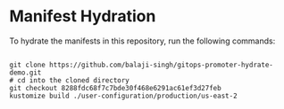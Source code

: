 
# Manifest Hydration

To hydrate the manifests in this repository, run the following commands:

```shell

git clone https://github.com/balaji-singh/gitops-promoter-hydrate-demo.git
# cd into the cloned directory
git checkout 8288fdc68f7c7bde30f468e6291ac61ef3d27feb
kustomize build ./user-configuration/production/us-east-2
```
